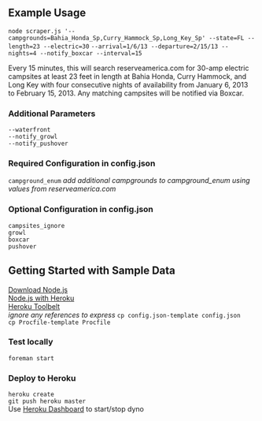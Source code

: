 ## Example Usage
`node scraper.js '--campgrounds=Bahia_Honda_Sp,Curry_Hammock_Sp,Long_Key_Sp' --state=FL --length=23 --electric=30`
`--arrival=1/6/13 --departure=2/15/13 --nights=4 --notify_boxcar --interval=15`

Every 15 minutes, this will search reserveamerica.com for 30-amp electric campsites at least 23 feet in length at Bahia Honda, Curry Hammock, and Long Key with four consecutive nights of availability from January 6, 2013 to February 15, 2013. Any matching campsites will be notified via Boxcar.

### Additional Parameters
`--waterfront`  
`--notify_growl`  
`--notify_pushover`

### Required Configuration in config.json
`campground_enum`
*add additional campgrounds to campground_enum using values from reserveamerica.com*

### Optional Configuration in config.json
`campsites_ignore`  
`growl`  
`boxcar`  
`pushover`

## Getting Started with Sample Data
[Download Node.js](http://nodejs.org/download/)  
[Node.js with Heroku](https://devcenter.heroku.com/articles/nodejs)  
[Heroku Toolbelt](https://toolbelt.heroku.com/)  
*ignore any references to express*
`cp config.json-template config.json`  
`cp Procfile-template Procfile`

### Test locally
`foreman start`

### Deploy to Heroku
`heroku create`  
`git push heroku master`  
Use [Heroku Dashboard](https://dashboard.heroku.com) to start/stop dyno